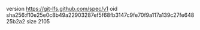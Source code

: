 version https://git-lfs.github.com/spec/v1
oid sha256:f10e25e0c8b49a22903287ef5f68fb3147c9fe70f9a117a139c27fe64825b2a2
size 2105
